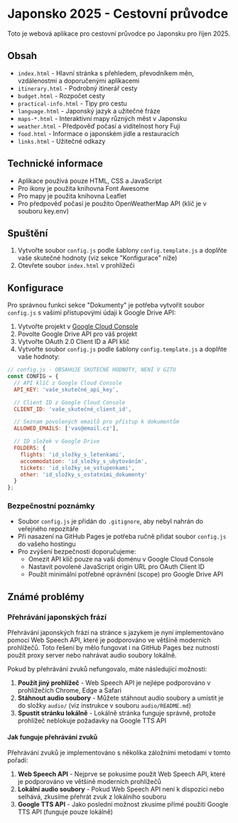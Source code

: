# Japonsko 2025 - Cestovní průvodce

Toto je webová aplikace pro cestovní průvodce po Japonsku pro říjen 2025.

## Obsah

- `index.html` - Hlavní stránka s přehledem, převodníkem měn, vzdálenostmi a doporučenými aplikacemi
- `itinerary.html` - Podrobný itinerář cesty
- `budget.html` - Rozpočet cesty
- `practical-info.html` - Tipy pro cestu
- `language.html` - Japonský jazyk a užitečné fráze
- `maps-*.html` - Interaktivní mapy různých měst v Japonsku
- `weather.html` - Předpověď počasí a viditelnost hory Fuji
- `food.html` - Informace o japonském jídle a restauracích
- `links.html` - Užitečné odkazy

## Technické informace

- Aplikace používá pouze HTML, CSS a JavaScript
- Pro ikony je použita knihovna Font Awesome
- Pro mapy je použita knihovna Leaflet
- Pro předpověď počasí je použito OpenWeatherMap API (klíč je v souboru key.env)

## Spuštění

1. Vytvořte soubor `config.js` podle šablony `config.template.js` a doplňte vaše skutečné hodnoty (viz sekce "Konfigurace" níže)
2. Otevřete soubor `index.html` v prohlížeči

## Konfigurace

Pro správnou funkci sekce "Dokumenty" je potřeba vytvořit soubor `config.js` s vašimi přístupovými údaji k Google Drive API:

1. Vytvořte projekt v [Google Cloud Console](https://console.cloud.google.com/)
2. Povolte Google Drive API pro váš projekt
3. Vytvořte OAuth 2.0 Client ID a API klíč
4. Vytvořte soubor `config.js` podle šablony `config.template.js` a doplňte vaše hodnoty:

```javascript
// config.js - OBSAHUJE SKUTEČNÉ HODNOTY, NENÍ V GITU
const CONFIG = {
  // API klíč z Google Cloud Console
  API_KEY: 'vaše_skutečné_api_key',

  // Client ID z Google Cloud Console
  CLIENT_ID: 'vaše_skutečné_client_id',

  // Seznam povolených emailů pro přístup k dokumentům
  ALLOWED_EMAILS: ['vas@email.cz'],

  // ID složek v Google Drive
  FOLDERS: {
    flights: 'id_složky_s_letenkami',
    accommodation: 'id_složky_s_ubytováním',
    tickets: 'id_složky_se_vstupenkami',
    other: 'id_složky_s_ostatními_dokumenty'
  }
};
```

### Bezpečnostní poznámky

- Soubor `config.js` je přidán do `.gitignore`, aby nebyl nahrán do veřejného repozitáře
- Při nasazení na GitHub Pages je potřeba ručně přidat soubor `config.js` do vašeho hostingu
- Pro zvýšení bezpečnosti doporučujeme:
  - Omezit API klíč pouze na vaši doménu v Google Cloud Console
  - Nastavit povolené JavaScript origin URL pro OAuth Client ID
  - Použít minimální potřebné oprávnění (scope) pro Google Drive API

## Známé problémy

### Přehrávání japonských frází

Přehrávání japonských frází na stránce s jazykem je nyní implementováno pomocí Web Speech API, které je podporováno ve většině moderních prohlížečů. Toto řešení by mělo fungovat i na GitHub Pages bez nutnosti použít proxy server nebo nahrávat audio soubory lokálně.

Pokud by přehrávání zvuků nefungovalo, máte následující možnosti:

1. **Použít jiný prohlížeč** - Web Speech API je nejlépe podporováno v prohlížečích Chrome, Edge a Safari
2. **Stáhnout audio soubory** - Můžete stáhnout audio soubory a umístit je do složky `audio/` (viz instrukce v souboru `audio/README.md`)
3. **Spustit stránku lokálně** - Lokálně stránka funguje správně, protože prohlížeč neblokuje požadavky na Google TTS API

#### Jak funguje přehrávání zvuků

Přehrávání zvuků je implementováno s několika záložními metodami v tomto pořadí:

1. **Web Speech API** - Nejprve se pokusíme použít Web Speech API, které je podporováno ve většině moderních prohlížečů
2. **Lokální audio soubory** - Pokud Web Speech API není k dispozici nebo selhává, zkusíme přehrát zvuk z lokálního souboru
3. **Google TTS API** - Jako poslední možnost zkusíme přímé použití Google TTS API (funguje pouze lokálně)
